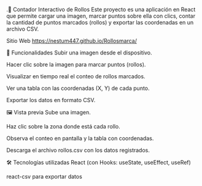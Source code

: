 .📸 Contador Interactivo de Rollos
Este proyecto es una aplicación en React que permite cargar una imagen, marcar puntos sobre ella con clics, contar la cantidad de puntos marcados (rollos) y exportar las coordenadas en un archivo CSV.

Sitio Web
https://nestum447.github.io/Rollosmarca/

🚀 Funcionalidades
Subir una imagen desde el dispositivo.

Hacer clic sobre la imagen para marcar puntos (rollos).

Visualizar en tiempo real el conteo de rollos marcados.

Ver una tabla con las coordenadas (X, Y) de cada punto.

Exportar los datos en formato CSV.

🖼️ Vista previa
Sube una imagen.

Haz clic sobre la zona donde está cada rollo.

Observa el conteo en pantalla y la tabla con coordenadas.

Descarga el archivo rollos.csv con los datos registrados.

🛠️ Tecnologías utilizadas
React (con Hooks: useState, useEffect, useRef)

react-csv para exportar datos
